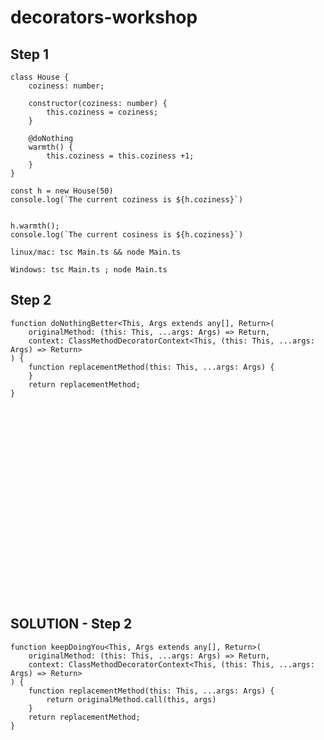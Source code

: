 # decorators-workshop


## Step 1

```
class House {
    coziness: number;

    constructor(coziness: number) {
        this.coziness = coziness;
    }

    @doNothing
    warmth() {
        this.coziness = this.coziness +1;
    }
}

const h = new House(50)
console.log(`The current coziness is ${h.coziness}`)


h.warmth();
console.log(`The current cosiness is ${h.coziness}`)
```


```
linux/mac: tsc Main.ts && node Main.ts

Windows: tsc Main.ts ; node Main.ts
```







## Step 2

```
function doNothingBetter<This, Args extends any[], Return>(
    originalMethod: (this: This, ...args: Args) => Return,
    context: ClassMethodDecoratorContext<This, (this: This, ...args: Args) => Return>
) {
    function replacementMethod(this: This, ...args: Args) {
    }
    return replacementMethod;
}
```



<br>
<br>
<br>
<br>
<br>
<br>
<br>
<br>
<br>
<br>
<br>
<br>
<br>
<br>
<br>
<br>
<br>
<br>



## SOLUTION - Step 2

```
function keepDoingYou<This, Args extends any[], Return>(
    originalMethod: (this: This, ...args: Args) => Return,
    context: ClassMethodDecoratorContext<This, (this: This, ...args: Args) => Return>
) {
    function replacementMethod(this: This, ...args: Args) {
        return originalMethod.call(this, args)
    }
    return replacementMethod;
}
```
